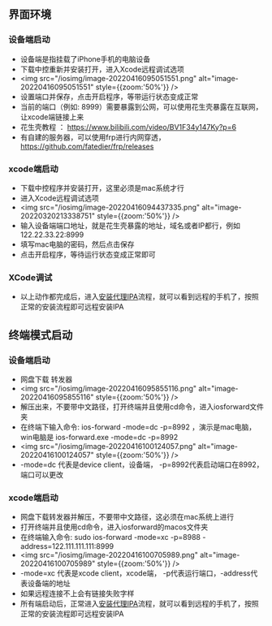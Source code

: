 ## 界面环境

### 设备端启动

- 设备端是指挂载了iPhone手机的电脑设备
- 下载中控重新并安装打开，进入Xcode远程调试选项
- <img src="/iosimg/image-20220416095051551.png" alt="image-20220416095051551" style={{zoom:'50%'}} />
- 设置端口并保存，点击开启程序，等带运行状态变成正常
- 当前的端口（例如: 8999）需要暴露到公网，可以使用花生壳暴露在互联网，让xcode端链接上来
- 花生壳教程 ： https://www.bilibili.com/video/BV1F34y147Ky?p=6
- 有自建的服务器，可以使用frp进行内网穿透，https://github.com/fatedier/frp/releases



### xcode端启动

- 下载中控程序并安装打开，这里必须是mac系统才行
- 进入Xcode远程调试选项
- <img src="/iosimg/image-20220416094437335.png" alt="image-20220320213338751" style={{zoom:'50%'}} />
- 输入设备端端口地址，就是花生壳暴露的地址，域名或者IP都行，例如 122.22.33.22:8999
- 填写mac电脑的密码，然后点击保存
- 点击开启程序，等待运行状态变成正常即可

### XCode调试

- 以上动作都完成后，进入[安装代理IPA](/iosdocs/zh-cn/tools/signagent)流程，就可以看到远程的手机了，按照正常的安装流程即可远程安装IPA



## 终端模式启动

### 设备端启动

- 网盘下载 转发器
- <img src="/iosimg/image-20220416095855116.png" alt="image-20220416095855116" style={{zoom:'50%'}} />
- 解压出来，不要带中文路径，打开终端并且使用cd命令，进入iosforward文件夹
- 在终端下输入命令: ios-forward -mode=dc -p=8992  ，演示是mac电脑，win电脑是 ios-forward.exe -mode=dc -p=8992
- <img src="/iosimg/image-20220416100124057.png" alt="image-20220416100124057" style={{zoom:'50%'}} />
- -mode=dc 代表是device client，设备端， -p=8992代表启动端口在8992，端口可以更改



### xcode端启动

- 网盘下载转发器并解压，不要带中文路径，这必须在mac系统上进行
- 打开终端并且使用cd命令，进入iosforward的macos文件夹
- 在终端输入命令: sudo ios-forward -mode=xc -p=8988 -address=122.111.111.111:8999
- <img src="/iosimg/image-20220416100705989.png" alt="image-20220416100705989" style={{zoom:'50%'}} />
- -mode=xc 代表是xcode client，xcode端， -p代表运行端口，-address代表设备端的地址
- 如果远程连接不上会有链接失败字样
- 所有端启动后，正常进入[安装代理IPA](/iosdocs/zh-cn/tools/signagent)流程，就可以看到远程的手机了，按照正常的安装流程即可远程安装IPA



